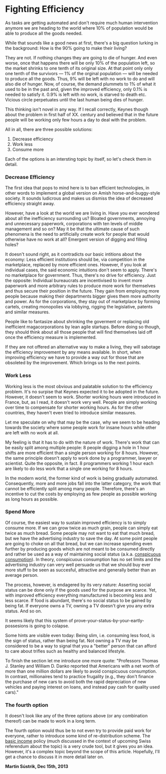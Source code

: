 # Fighting Efficiency



As tasks are getting automated and don't require much human intervention anymore we are heading to the world where 10% of population would be able to produce all the goods needed.

While that sounds like a good news at first, there's a big question lurking in the background: How is the 90% going to make their living?

They are not. If nothing changes they are going to die of hunger. And even worse, once that happens there will be only 10% of the population left, so the market shrinks to one tenth of its original size. At that point only only one tenth of the survivors — 1% of the orginal population — will be needed to produce all the goods. Thus, 9% will be left with no work to do and will also die of hunger. Now, of course, the demand plummets to 1% of what it used to be in the past and, given the improved efficiency, only 0.1% is needed to satisfy it. 0.9% is left with no work, is starved to death etc. Vicious circle perpetuates until the last human being dies of hunger.

This thinking isn't novel in any way. If I recall correctly, Keynes though about the problem in first half of XX. century and believed that in the future people will be working only few hours a day to deal with the problem.

All in all, there are three possible solutions:

1.  Decrease efficiency
2.  Work less
3.  Consume more

Each of the options is an intersting topic by itself, so let's check them in detail.

### Decrease Efficiency

The first idea that pops to mind here is to ban efficient technologies, in other words to implement a global version on Amish horse-and-buggy-style society. It sounds ludicrous and makes us dismiss the idea of decreased efficiency straight away.

However, have a look at the world we are living in. Have you ever wondered about all the inefficiency surrounding us? Bloated governments, annoying and unnecessary paperwork, corporations with ten levels of middle management and so on? May it be that the ultimate cause of such phenomena is the need to artificially create work for people that would otherwise have no work at all? Emergent version of digging and filling holes?

It doesn't sound right, as it contradicts our basic intitions about the economy: Less efficient institutions should be, via competition in the marketplace, replaced by more efficient ones. However, if you look at individual cases, the said economic intuitions don't seem to apply. There's no marketplace for government. Thus, there's no drive for efficiency. Just the opposite: Individual bureaucrats are incentivised to invent more paperwork and more arbitrary rules to produce more work for themselves and thus secure their position in the future. They gain from employing more people because making their departments bigger gives them more authority and power. As for the corporations, they stay out of marketplace by forming cartels, creating monopolies via lobbying, rigging the legislative, patents and similar measures.

People like to fantasize about shrinking the goverment or replacing old inefficient magacorporations by lean agile startups. Before doing so though, they should think about all those people that will find themselves laid off once the efficiency measure is implemented.

If they are not offered an alternative way to make a living, they will sabotage the efficiency improvement by any means available. In short, when improving efficiency we have to provide a way out for those that are obsoleted by the improvement. Which brings us to the next points.

### Work Less

Working less is the most obvious and palatable solution to the efficiency problem. It's no surpise that Keynes expected it to be adopted in the future. However, it doesn't seem to work. Shorter working hours were introduced in France, but, as I read, it doesn't work very well. People are simply working over time to compensate for shorter working hours. As for the other countries, they haven't even tried to introduce similar measures.

Let me speculate on why that may be the case, why we seem to be heading towards the society where some people work for insane hours while other are left with no work at all.

My feeling is that it has to do with the nature of work. There's work that can be easily split among multiple people: 8 people digging a hole in 1 hour shifts are more efficient than a single person working for 8 hours. However, the same principle doesn't apply to work done by a programmer, lawyer or scientist. Quite the opposite, in fact. 8 programmers working 1 hour each are likely to do less work that a single one working for 8 hours.

In the modern world, the former kind of work is being gradually automated. Consequently, more and more jobs fall into the latter category, the work that cannot be efficiently split among many people. Therefore, there's an incentive to cut the costs by employing as few people as possible working as long hours as possible.

### Spend More

Of course, the easiest way to sustain improved efficiency is to simply consume more. If we can grow twice as much grain, people can simply eat twice as much bread. Some people may not want to eat that much bread, but we have the advertising industry to save the day. At some point people are going to choke on all that bread, but we can increase spending even further by producing goods which are not meant to be consumed directly and rather be used as a way of maintaining social status (a.k.a. [conspicuous consumption](https://en.wikipedia.org/wiki/Conspicuous_consumption)). In theory, conspicuous consumption has no set limits and the advertising industry can very well persuade us that we should buy ever more stuff to be seen as succesful, attractive and generally better than an average person.

The process, however, is endagered by its very nature: Asserting social status can be done only if the goods used for the purpose are scarce. Yet, with improved efficiency everything manufactured is becoming less and less scarce. If food is abundant, there's no social status to be gained by being fat. If everyone owns a TV, owning a TV doesn't give you any extra status. And so on.

It seems likely that this system of prove-your-status-by-your-eartly-possesions is going to colapse.

Some hints are visible even today: Being slim, i.e. consuming less food, is the sign of status, rather than being fat. Not owning a TV may be considered to be a way to signal that you a "better" person that can afford to care about trifles such as healthy and balanced lifestyle.

To finish the section let me introduce one more quote: "Professors Thomas J. Stanley and William D. Danko reported that Americans with a net worth of more than one million dollars are likely to avoid conspicuous consumption. In contrast, millionaires tend to practice frugality (e.g., they don't finance the purchase of new cars to avoid both the rapid depreciation of new vehicles and paying interest on loans, and instead pay cash for quality used cars)."

### The fourth option

It doesn't look like any of the three options above (or any combination thereof) can be made to work in a long term.

The fourth option would thus be to not even try to provide paid work for everyone, rather to introduce some kind of re-distribution scheme. The [basic income](https://en.wikipedia.org/wiki/Basic_income) policy (much discussed in the context of upcoming Swiss referendum about the topic) is a very crude tool, but it gives you an idea. However, it's a complex topic beyond the scope of this article. Hopefully, I'll get a chance to discuss it in more detail later on.

**Martin Sústrik, Dec 15th, 2013**